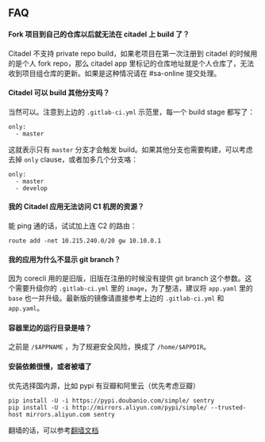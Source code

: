 ## FAQ

#### Fork 项目到自己的仓库以后就无法在 citadel 上 build 了？

Citadel 不支持 private repo build，如果老项目在第一次注册到 citadel 的时候用的是个人 fork repo，那么 citadel app 里标记的仓库地址就是个人仓库了，无法收到项目组仓库的更新。如果是这种情况请在 #sa-online 提交处理。

#### Citadel 可以 build 其他分支吗？

当然可以。注意到上边的 `.gitlab-ci.yml` 示范里，每一个 build stage 都写了：

```
only:
  - master
```

这就表示只有 `master` 分支才会触发 build。如果其他分支也需要构建，可以考虑去掉 `only` clause，或者加多几个分支咯：

```
only:
  - master
  - develop
```

#### 我的 Citadel 应用无法访问 C1 机房的资源？

能 ping 通的话，试试加上连 C2 的路由：
```
route add -net 10.215.240.0/20 gw 10.10.0.1
```

#### 我的应用为什么不显示 git branch？
因为 corecli 用的是旧版，旧版在注册的时候没有提供 git branch 这个参数。这个需要升级你的 `.gitlab-ci.yml` 里的 `image`，为了整洁，建议将 `app.yaml` 里的 `base` 也一并升级。最新版的镜像请直接参考上边的 `.gitlab-ci.yml` 和 `app.yaml`。

#### 容器里边的运行目录是啥？

之前是 `/$APPNAME` ，为了规避安全风险，换成了 `/home/$APPDIR`。

#### 安装依赖很慢，或者被墙了

优先选择国内源，比如 pypi 有豆瓣和阿里云（优先考虑豆瓣）

```
pip install -U -i https://pypi.doubanio.com/simple/ sentry
pip install -U -i http://mirrors.aliyun.com/pypi/simple/ --trusted-host mirrors.aliyun.com sentry
```

翻墙的话，可以参考[翻墙文档](http://phabricator.ricebook.net/w/develop/platform/gfw/)
